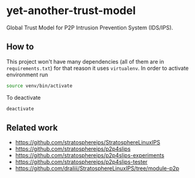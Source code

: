 # yet-another-trust-model

Global Trust Model for P2P Intrusion Prevention System (IDS/IPS).

## How to

This project won't have many dependencies (all of them are in `requirements.txt`)
for that reason it uses `virtualenv`. In order to activate environment run

```bash
source venv/bin/activate
```

To deactivate

```bash
deactivate
```

## Related work

* https://github.com/stratosphereips/StratosphereLinuxIPS
* https://github.com/stratosphereips/p2p4slips
* https://github.com/stratosphereips/p2p4slips-experiments
* https://github.com/stratosphereips/p2p4slips-tester
* https://github.com/draliii/StratosphereLinuxIPS/tree/module-p2p
